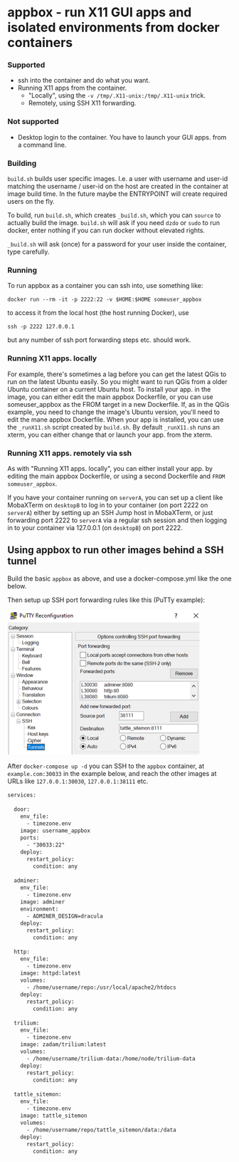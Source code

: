 # appbox - run X11 GUI apps and isolated environments from docker containers

### Supported

 - ssh into the container and do what you want.
 - Running X11 apps from the container.
   - "Locally", using the `-v /tmp/.X11-unix:/tmp/.X11-unix` trick.
   - Remotely, using SSH X11 forwarding.

### Not supported

 - Desktop login to the container.  You have to launch your GUI apps. from a
   command line.

### Building

`build.sh` builds user specific images.  I.e. a user with username and user-id
matching the username / user-id on the host are created in the container at
image build time.  In the future maybe the ENTRYPOINT will create required
users on the fly.

To build, run `build.sh`, which creates `_build.sh`, which you can `source` to
actually build the image.  `build.sh` will ask if you need `dzdo` or `sudo` to
run docker, enter nothing if you can run docker without elevated rights.

`_build.sh` will ask (once) for a password for your user inside the container,
type carefully.

### Running

To run appbox as a container you can ssh into, use something like:

```shell
docker run --rm -it -p 2222:22 -v $HOME:$HOME someuser_appbox
```

to access it from the local host (the host running Docker), use

```shell
ssh -p 2222 127.0.0.1
```

but any number of ssh port forwarding steps etc. should work.

### Running X11 apps. locally

For example, there's sometimes a lag before you can get the latest QGis to run
on the latest Ubuntu easily.  So you might want to run QGis from a older Ubuntu
container on a current Ubuntu host.  To install your app. in the image, you can
either edit the main appbox Dockerfile, or you can use someuser_appbox as the
FROM target in a new Dockerfile.  If, as in the QGis example, you need to
change the image's Ubuntu version, you'll need to edit the mane appbox
Dockerfile.  When your app is installed, you can use the `_runX11.sh` script
created by `build.sh`.  By default `_runX11.sh` runs an xterm, you can either
change that or launch your app. from the xterm.

### Running X11 apps. remotely via ssh

As with "Running X11 apps. locally", you can either install your app. by
editing the main appbox Dockerfile, or using a second Dockerfile and `FROM
someuser_appbox`.

If you have your container running on `serverA`, you can set up a client like
MobaXTerm on `desktopB` to log in to your container (on port 2222 on `serverA`)
either by setting up an SSH Jump host in MobaXTerm, or just forwarding port
2222 to `serverA` via a regular ssh session and then logging in to your
container via 127.0.0.1 (on `desktopB`) on port 2222.

## Using appbox to run other images behind a SSH tunnel

Build the basic `appbox` as above, and use a docker-compose.yml like the one
below.

Then setup up SSH port forwarding rules like this (PuTTy example):

![PuTTy example](./puttyex.png)

After `docker-compose up -d` you can SSH to the `appbox` container, at
`example.com:30033` in the example below, and reach the other images
at URLs like `127.0.0.1:30030`, `127.0.0.1:38111` etc.


```docker-compose
services:

  door:
    env_file:
      - timezone.env
    image: username_appbox
    ports:
      - "30033:22"
    deploy:
      restart_policy:
        condition: any

  adminer:
    env_file:
      - timezone.env
    image: adminer
    environment:
      - ADMINER_DESIGN=dracula
    deploy:
      restart_policy:
        condition: any

  http:
    env_file:
      - timezone.env
    image: httpd:latest
    volumes:
      - /home/username/repo:/usr/local/apache2/htdocs
    deploy:
      restart_policy:
        condition: any

  trilium:
    env_file:
      - timezone.env
    image: zadam/trilium:latest
    volumes:
      - /home/username/trilium-data:/home/node/trilium-data
    deploy:
      restart_policy:
        condition: any

  tattle_sitemon:
    env_file:
      - timezone.env
    image: tattle_sitemon
    volumes:
      - /home/username/repo/tattle_sitemon/data:/data
    deploy:
      restart_policy:
        condition: any
```

